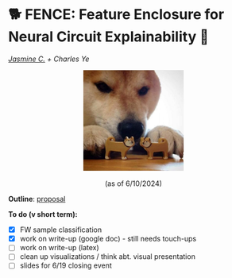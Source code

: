 # 🐕 FENCE: Feature Enclosure for Neural Circuit Explainability 🐾
_[Jasmine C.](jasmine.cui@nbcuni.com) + Charles Ye_
 
<p align="center" width="100%">
<img src = 'static/shiba.jpg' width="40%">
  <p align="center">(as of 6/10/2024)</p>
</p>

**Outline**: [proposal](https://docs.google.com/document/d/1gKlafph5wCQtBBdbHHIcYHYdRqfjEzdLhYcpkpWm9g4/edit)

**To do (v short term):** 
- [X] FW sample classification
- [X] work on write-up (google doc) - still needs touch-ups 
- [ ] work on write-up (latex)
- [ ] clean up visualizations / think abt. visual presentation
- [ ] slides for 6/19 closing event
